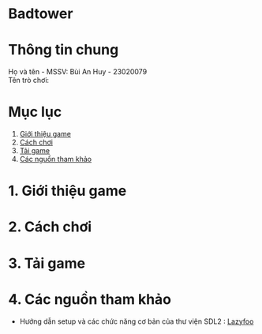 # Badtower
# Thông tin chung
  Họ và tên - MSSV: Bùi An Huy - 23020079\
  Tên trò chơi:
# Mục lục
1. [Giới thiệu game](#1Giới-thiệu-game)
2. [Cách chơi](#2Cách-chơi)
3. [Tải game](#3Tải-game)
4. [Các nguồn tham khảo](#4Các-nguồn-tham-khảo)

# 1. Giới thiệu game
# 2. Cách chơi
# 3. Tải game
# 4. Các nguồn tham khảo
  * Hướng dẫn setup và các chức năng cơ bản của thư viện SDL2 : [Lazyfoo](https://lazyfoo.net/tutorials/SDL/index.php)
